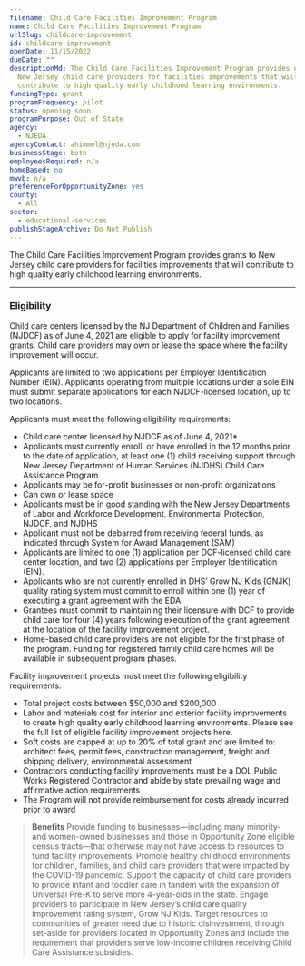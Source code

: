 ```yaml
---
filename: Child Care Facilities Improvement Program
name: Child Care Facilities Improvement Program
urlSlug: childcare-improvement
id: childcare-improvement
openDate: 11/15/2022
dueDate: ""
descriptionMd: The Child Care Facilities Improvement Program provides grants to
  New Jersey child care providers for facilities improvements that will
  contribute to high quality early childhood learning environments.
fundingType: grant
programFrequency: pilot
status: opening soon
programPurpose: Out of State
agency:
  - NJEDA
agencyContact: ahimmel@njeda.com
businessStage: both
employeesRequired: n/a
homeBased: no
mwvb: n/a
preferenceForOpportunityZone: yes
county:
  - All
sector:
  - educational-services
publishStageArchive: Do Not Publish
---
```

The Child Care Facilities Improvement Program provides grants to New Jersey child care providers for facilities improvements that will contribute to high quality early childhood learning environments.

- - -

### Eligibility

Child care centers licensed by the NJ Department of Children and Families (NJDCF) as of June 4, 2021 are eligible to apply for facility improvement grants. Child care providers may own or lease the space where the facility improvement will occur.

Applicants are limited to two applications per Employer Identification Number (EIN). Applicants operating from multiple locations under a sole EIN must submit separate applications for each NJDCF-licensed location, up to two locations.

Applicants must meet the following eligibility requirements:

* Child care center licensed by NJDCF as of June 4, 2021*
* Applicants must currently enroll, or have enrolled in the 12 months prior to the date of application, at least one (1) child receiving support through New Jersey Department of Human Services (NJDHS) Child Care Assistance Program
* Applicants may be for-profit businesses or non-profit organizations
* Can own or lease space
* Applicants must be in good standing with the New Jersey Departments of Labor and Workforce Development, Environmental Protection, NJDCF, and NJDHS
* Applicant must not be debarred from receiving federal funds, as indicated through System for Award Management (SAM)
* Applicants are limited to one (1) application per DCF-licensed child care center location, and two (2) applications per Employer Identification (EIN).
* Applicants who are not currently enrolled in DHS’ Grow NJ Kids (GNJK) quality rating system must commit to enroll within one (1) year of executing a grant agreement with the EDA.
* Grantees must commit to maintaining their licensure with DCF to provide child care for four (4) years following execution of the grant agreement at the location of the facility improvement project.
* Home-based child care providers are not eligible for the first phase of the program. Funding for registered family child care homes will be available in subsequent program phases.

Facility improvement projects must meet the following eligibility requirements:

* Total project costs between $50,000 and $200,000
* Labor and materials cost for interior and exterior facility improvements to create high quality early childhood learning environments. Please see the full list of eligible facility improvement projects here.
* Soft costs are capped at up to 20% of total grant and are limited to: architect fees, permit fees, construction management, freight and shipping delivery, environmental assessment
* Contractors conducting facility improvements must be a DOL Public Works Registered Contractor and abide by state prevailing wage and affirmative action requirements
* The Program will not provide reimbursement for costs already incurred prior to award

> **Benefits**
> Provide funding to businesses—including many minority- and women-owned businesses and those in Opportunity Zone eligible census tracts—that otherwise may not have access to resources to fund facility improvements. Promote healthy childhood environments for children, families, and child care providers that were impacted by the COVID-19 pandemic. Support the capacity of child care providers to provide infant and toddler care in tandem with the expansion of Universal Pre-K to serve more 4-year-olds in the state. Engage providers to participate in New Jersey’s child care quality improvement rating system, Grow NJ Kids. Target resources to communities of greater need due to historic disinvestment, through set-aside for providers located in Opportunity Zones and include the requirement that providers serve low-income children receiving Child Care Assistance subsidies.